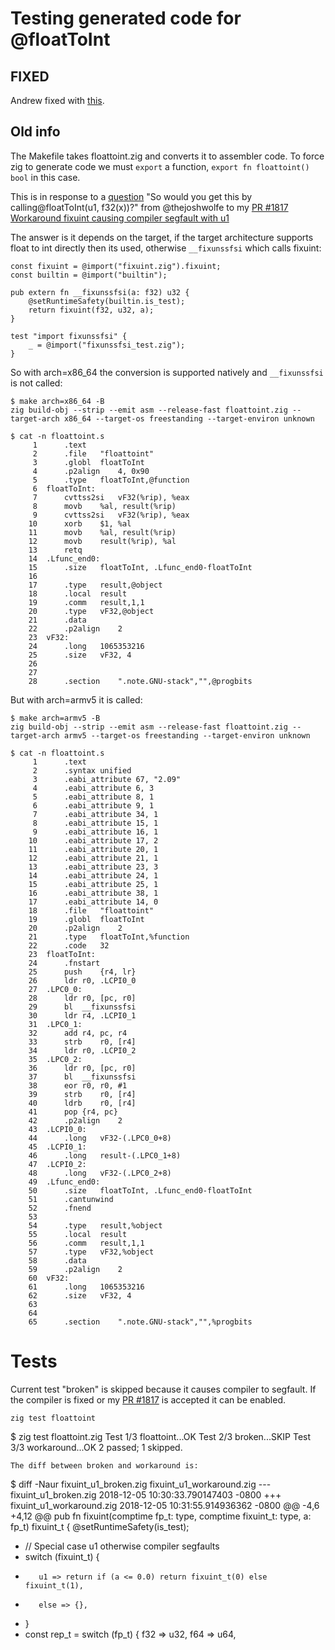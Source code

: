 # Testing generated code for @floatToInt

## FIXED
Andrew fixed with [this](https://github.com/ziglang/zig/commit/f330eebe4bc6a036846cf05706f72855627c705a).

## Old info
The Makefile takes floattoint.zig and converts it to assembler code.
To force zig to generate code we must `export` a function,
`export fn floattoint() bool` in this case.

This is in response to a [question](https://github.com/ziglang/zig/pull/1817#issuecomment-444340739)
"So would you get this by calling@floatToInt(u1, f32(x))?"
from @thejoshwolfe to my [PR #1817 Workaround fixuint causing compiler segfault with u1](https://github.com/ziglang/zig/pull/1817)

The answer is it depends on the target, if the target architecture
supports float to int directly then its used, otherwise `__fixunssfsi`
which calls fixuint:
```
const fixuint = @import("fixuint.zig").fixuint;
const builtin = @import("builtin");

pub extern fn __fixunssfsi(a: f32) u32 {
    @setRuntimeSafety(builtin.is_test);
    return fixuint(f32, u32, a);
}

test "import fixunssfsi" {
    _ = @import("fixunssfsi_test.zig");
}
```

So with arch=x86_64 the conversion is supported natively and `__fixunssfsi`
is not called:
```
$ make arch=x86_64 -B
zig build-obj --strip --emit asm --release-fast floattoint.zig --target-arch x86_64 --target-os freestanding --target-environ unknown

$ cat -n floattoint.s
     1		.text
     2		.file	"floattoint"
     3		.globl	floatToInt
     4		.p2align	4, 0x90
     5		.type	floatToInt,@function
     6	floatToInt:
     7		cvttss2si	vF32(%rip), %eax
     8		movb	%al, result(%rip)
     9		cvttss2si	vF32(%rip), %eax
    10		xorb	$1, %al
    11		movb	%al, result(%rip)
    12		movb	result(%rip), %al
    13		retq
    14	.Lfunc_end0:
    15		.size	floatToInt, .Lfunc_end0-floatToInt
    16	
    17		.type	result,@object
    18		.local	result
    19		.comm	result,1,1
    20		.type	vF32,@object
    21		.data
    22		.p2align	2
    23	vF32:
    24		.long	1065353216
    25		.size	vF32, 4
    26	
    27	
    28		.section	".note.GNU-stack","",@progbits
```

But with arch=armv5 it is called:
```
$ make arch=armv5 -B
zig build-obj --strip --emit asm --release-fast floattoint.zig --target-arch armv5 --target-os freestanding --target-environ unknown

$ cat -n floattoint.s
     1		.text
     2		.syntax unified
     3		.eabi_attribute	67, "2.09"
     4		.eabi_attribute	6, 3
     5		.eabi_attribute	8, 1
     6		.eabi_attribute	9, 1
     7		.eabi_attribute	34, 1
     8		.eabi_attribute	15, 1
     9		.eabi_attribute	16, 1
    10		.eabi_attribute	17, 2
    11		.eabi_attribute	20, 1
    12		.eabi_attribute	21, 1
    13		.eabi_attribute	23, 3
    14		.eabi_attribute	24, 1
    15		.eabi_attribute	25, 1
    16		.eabi_attribute	38, 1
    17		.eabi_attribute	14, 0
    18		.file	"floattoint"
    19		.globl	floatToInt
    20		.p2align	2
    21		.type	floatToInt,%function
    22		.code	32
    23	floatToInt:
    24		.fnstart
    25		push	{r4, lr}
    26		ldr	r0, .LCPI0_0
    27	.LPC0_0:
    28		ldr	r0, [pc, r0]
    29		bl	__fixunssfsi
    30		ldr	r4, .LCPI0_1
    31	.LPC0_1:
    32		add	r4, pc, r4
    33		strb	r0, [r4]
    34		ldr	r0, .LCPI0_2
    35	.LPC0_2:
    36		ldr	r0, [pc, r0]
    37		bl	__fixunssfsi
    38		eor	r0, r0, #1
    39		strb	r0, [r4]
    40		ldrb	r0, [r4]
    41		pop	{r4, pc}
    42		.p2align	2
    43	.LCPI0_0:
    44		.long	vF32-(.LPC0_0+8)
    45	.LCPI0_1:
    46		.long	result-(.LPC0_1+8)
    47	.LCPI0_2:
    48		.long	vF32-(.LPC0_2+8)
    49	.Lfunc_end0:
    50		.size	floatToInt, .Lfunc_end0-floatToInt
    51		.cantunwind
    52		.fnend
    53	
    54		.type	result,%object
    55		.local	result
    56		.comm	result,1,1
    57		.type	vF32,%object
    58		.data
    59		.p2align	2
    60	vF32:
    61		.long	1065353216
    62		.size	vF32, 4
    63	
    64	
    65		.section	".note.GNU-stack","",%progbits
```

# Tests

Current test "broken" is skipped because it causes compiler to segfault.
If the compiler is fixed or my [PR #1817](https://github.com/ziglang/zig/pull/1817) is
accepted it can be enabled.
```
zig test floattoint
```
$ zig test floattoint.zig
Test 1/3 floattoint...OK
Test 2/3 broken...SKIP
Test 3/3 workaround...OK
2 passed; 1 skipped.
```
The diff between broken and workaround is:
```
$ diff -Naur fixuint_u1_broken.zig fixuint_u1_workaround.zig
--- fixuint_u1_broken.zig	2018-12-05 10:30:33.790147403 -0800
+++ fixuint_u1_workaround.zig	2018-12-05 10:31:55.914936362 -0800
@@ -4,6 +4,12 @@
 pub fn fixuint(comptime fp_t: type, comptime fixuint_t: type, a: fp_t) fixuint_t {
     @setRuntimeSafety(is_test);
 
+    // Special case u1 otherwise compiler segfaults
+    switch (fixuint_t) {
+        u1 => return if (a <= 0.0) return fixuint_t(0) else fixuint_t(1),
+        else => {},
+    }
+
     const rep_t = switch (fp_t) {
         f32 => u32,
         f64 => u64,
```
